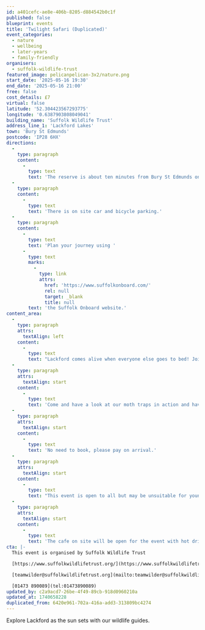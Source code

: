 ```yaml
---
id: a401cefc-ae8e-406b-8205-d884542b0c1f
published: false
blueprint: events
title: 'Twilight Safari (Duplicated)'
event_categories:
  - nature
  - wellbeing
  - later-years
  - family-friendly
organisers:
  - suffolk-wildlife-trust
featured_image: pelicanpelican-3x2/nature.png
start_date: '2025-05-16 19:30'
end_date: '2025-05-16 21:00'
free: false
cost_details: £7
virtual: false
latitude: '52.304423567293775'
longitude: '0.6387903808049041'
building_name: 'Suffolk Wildlife Trust'
address_line_1: 'Lackford Lakes'
town: 'Bury St Edmunds'
postcode: 'IP28 6HX'
directions:
  -
    type: paragraph
    content:
      -
        type: text
        text: 'The reserve is about ten minutes from Bury St Edmunds on the A1101, Bury to Mildenhall Road.'
  -
    type: paragraph
    content:
      -
        type: text
        text: 'There is on site car and bicycle parking.'
  -
    type: paragraph
    content:
      -
        type: text
        text: 'Plan your journey using '
      -
        type: text
        marks:
          -
            type: link
            attrs:
              href: 'https://www.suffolkonboard.com/'
              rel: null
              target: _blank
              title: null
        text: 'the Suffolk Onboard website.'
content_area:
  -
    type: paragraph
    attrs:
      textAlign: left
    content:
      -
        type: text
        text: "Lackford comes alive when everyone else goes to bed! Join us as it gets dark for a guided walk.\_"
  -
    type: paragraph
    attrs:
      textAlign: start
    content:
      -
        type: text
        text: 'Come and have a look at our moth traps in action and have a go at identifying these with a member of our team. Then, we will head out onto the reserve for a twilight walk, and finish the night looking for bats with our bat detectors.'
  -
    type: paragraph
    attrs:
      textAlign: start
    content:
      -
        type: text
        text: 'No need to book, please pay on arrival.'
  -
    type: paragraph
    attrs:
      textAlign: start
    content:
      -
        type: text
        text: "This event is open to all but may be unsuitable for younger children as it can get very dark on the reserve.\_"
  -
    type: paragraph
    attrs:
      textAlign: start
    content:
      -
        type: text
        text: 'The cafe on site will be open for the event with hot drinks and cake!'
cta: |-
  This event is organised by Suffolk Wildlife Trust

  [https://www.suffolkwildlifetrust.org/](https://www.suffolkwildlifetrust.org/)

  [teamwilder@suffolkwildlifetrust.org](mailto:teamwilder@suffolkwildlifetrust.org)

  [01473 890089](tel:01473890089)
updated_by: c2a9acd7-26be-4f49-89cb-918d0960210a
updated_at: 1740658228
duplicated_from: 6420e961-702a-416a-add3-313809bc4274
---
```

Explore Lackford as the sun sets with our wildlife guides.